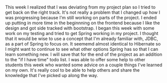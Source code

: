 This week I realized that I was deviating from my project plan so I tried to get back on the right track.  It's not really a problem that I changed up how I was progressing because I'm still working on parts of the project.  I ended up putting in more time in the beginnning on the frontend because I like the design and got side tracked with bootstrap.  I began this week with some work on my testing and tried to get Spring working in my project.  I thought that it would be wise to use a concept that I'm already familiar with, JDBC, as a part of Spring to focus on.  It seememd almost identical to Hibernate so I might want to continue to see what other options Spring has so that I can learn something new.  I will save that for the end of the project as an addition to the "if I have time" todo list.  I was able to offer some help to other students this week who wanted some advice on a couple things I've learned on my own.  It's really cool to be able to help others and share the knowledge that I've picked up along the way.